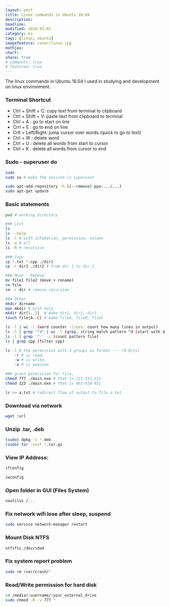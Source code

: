 ```yaml
---
layout: post
title: Linux commands in Ubuntu 16.04
description: 
headline: 
modified: 2018-03-01
category: os
tags: [linux, ubuntu]
imagefeature: cover/linux.jpg
mathjax:
chart:
share: true
# comments: true
# featured: true
---
```


The linux commands in Ubuntu 16.04 I used in studying and development on linux environment.

### Terminal Shortcut

+ Ctrl + Shift + C: copy text from terminal to clipboard
+ Ctrl + Shift + V: paste text from clipboard to terminal
+ Ctrl + A : go to start on line
+ Crrl + E : go to end on line
+ Crtl + Left/Right: jump cursor over words (quick to go to text)
+ Ctrl + W : delete word
+ Ctrl + U : delete all words from start to cursor
+ Ctrl + K : delete all words from cursor to end

### Sudo - superuser do
```bash
sudo
sudo su # make the session is superuser

sudo apt-add-repository -h ((--remove) ppa:.../...)
sudo apt-get update

```


### Basic statements
```bash
pwd # working directory

### List
ls
ls --help
ls -l # with infomation, permission, volumn
ls -a # all
ls -R # recursive

### Copy
cp *.txt *.cpp ./dir1
cp -r dir1 ./dir2 # from dir 1 to dir 2

### Move - Remove
mv file1 file2 (move + rename)
rm file
rm -r dir # remove recursive

### Other
mkdir dirname
man mkdir # with help
mkdir dir{1..3}  # make dir1, dir2, dir3
touch file{A..C} # make fileA, fileB, fileC

ls -l | wc -l (word counter -lines: count how many lines in output)
ls -l | grep "^d" | wc -l (grep, string match pattern ^d (start with d: dir), ^- is file)
ls -l | grep '^-' -c (count pattern file)
ls | grep cpp (filter cpp)

ls -l # the permission with 3 groups as format --- (9 bits)
	-r # is read, 
	-w # is write, 
	-x # is execute

### grant permission for file, 
chmod 777 ./main.exe # that is 111-111-111
chmod 123 ./main.exe # that is 001-010-011

ls >> a.txt # redirect flow of output to file a.txt
```



### Download via network 
```bash
wget :url
``` 


### Unzip .tar, .deb
```bash
(sudo) dpkg -i *.deb
(sudo) tar -xvzf *.tar.gz
```


### View IP Address:

```bash
ifconfig

iwconfig
```



### Open folder in GUI (Files System)

```bash
nautilus /...
```


### Fix network wifi lose after sleep, suspend
```bash
sudo service network-manager restart
```


### Mount Disk NTFS

```bash
ntfsfix /dev/sda4
```



### Fix system report problem

```bash
sudo rm /var/crash/*
```



### Read/Write permission for hard disk

```bash
cd /media/:username/:your_external_drive
sudo chmod -R -v 777 *
```


